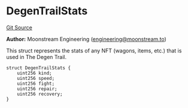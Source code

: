 # DegenTrailStats
[Git Source](https://github.com/moonstream-to/degen-trail/blob/86e9cb2e87f3a2ab0e67804602112ff5b0b272b0/src/data.sol)

**Author:**
Moonstream Engineering (engineering@moonstream.to)

This struct represents the stats of any NFT (wagons, items, etc.) that is used in The Degen Trail.


```solidity
struct DegenTrailStats {
    uint256 kind;
    uint256 speed;
    uint256 fight;
    uint256 repair;
    uint256 recovery;
}
```

